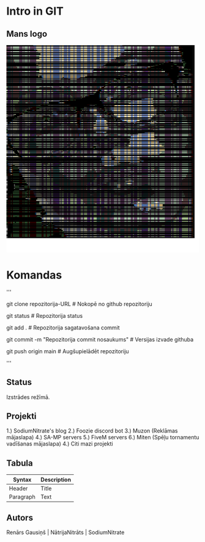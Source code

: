 # Intro in GIT


## Mans logo
!["Test"](bilde.png)




# Komandas
'''

git clone repozitorija-URL                      # Nokopē no github repozitoriju

git status                                      # Repozitorija status


git add .                                       # Repozitorija sagatavošana commit

git commit -m "Repozitorija commit nosaukums"   # Versijas izvade githuba

git push origin main                            # Augšupielādēt repozitoriju

'''

## Status
Izstrādes režīmā.

## Projekti
1.) SodiumNitrate's blog
2.) Foozie discord bot
3.) Muzon (Reklāmas mājaslapa)
4.) SA-MP servers
5.) FiveM servers
6.) Miten (Spēļu tornamentu vadīšanas mājaslapa)
4.) Citi mazi projekti

## Tabula
| Syntax | Description |
| ----------- | ----------- |
| Header | Title |
| Paragraph | Text |


## Autors
Renārs Gausiņš | NātrijaNitrāts | SodiumNitrate